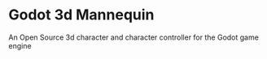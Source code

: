 # Godot 3d Mannequin

An Open Source 3d character and character controller for the Godot game engine

